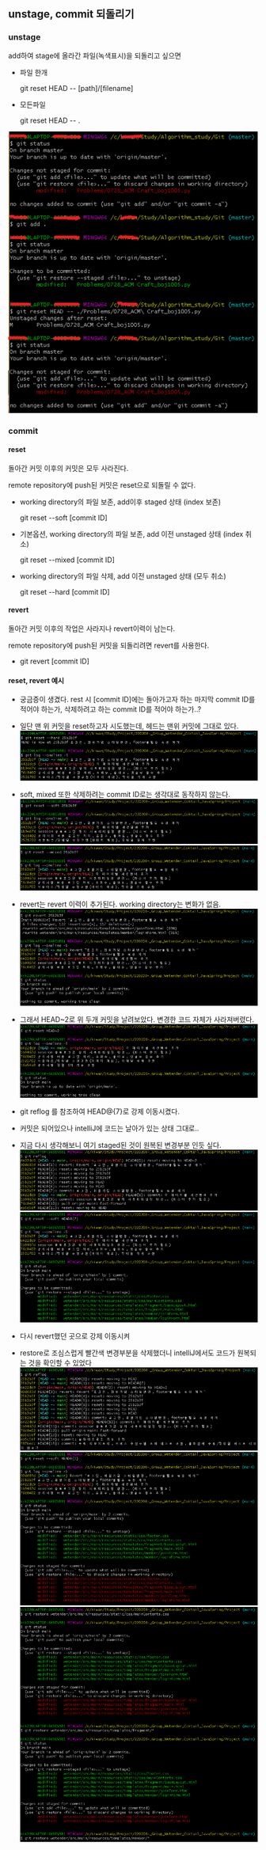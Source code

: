 ## unstage, commit 되돌리기



### unstage

add하여 stage에 올라간 파일(녹색표시)을 되돌리고 싶으면

- 파일 한개

  git reset HEAD -- [path]/[filename]

- 모든파일

  git reset HEAD -- .

![image-20210729214219787](md-images/image-20210729214219787.png)



### commit

#### reset

돌아간 커밋 이후의 커밋은 모두 사라진다.

remote repository에 push된 커밋은 reset으로 되돌릴 수 없다.

- working directory의 파일 보존, add이후 staged 상태 (index 보존)

  git reset --soft [commit ID]

- 기본옵션, working directory의 파일 보존, add 이전 unstaged 상태 (index 취소)

  git reset --mixed [commit ID]

- working directory의 파일 삭제, add 이전 unstaged 상태 (모두 취소)

  git reset --hard [commit ID]

  

#### revert

돌아간 커밋 이후의 작업은 사라지나 revert이력이 남는다.

remote repository에 push된 커밋을 되돌리려면 revert를 사용한다.

- git revert [commit ID]


#### reset, revert 예시
- 궁금증이 생겼다. rest 시 [commit ID]에는 돌아가고자 하는 마지막 commit ID를 적어야 하는가, 삭제하려고 하는 commit ID를 적어야 하는가..?


- 일단 맨 위 커밋을 reset하고자 시도했는데, 헤드는 맨위 커밋에 그대로 있다.
![image-2022031501](md-images/image-2022031501.png)


- soft, mixed 또한 삭제하려는 commit ID로는 생각대로 동작하지 않는다.
![image-2022031502](md-images/image-2022031502.png)
![image-2022031503](md-images/image-2022031503.png)


- revert는 revert 이력이 추가된다. working directory는 변화가 없음.
![image-2022031504](md-images/image-2022031504.png)


- 그래서 HEAD~2로 위 두개 커밋을 날려보았다. 변경한 코드 자체가 사라져버렸다.
![image-2022031505](md-images/image-2022031505.png)


- git reflog 를 참조하여 HEAD@{7}로 강제 이동시켰다.
- 커밋은 되어있으나 intelliJ에 코드는 날아가 있는 상태 그대로..
- 지금 다시 생각해보니 여기 staged된 것이 원복된 변경부분 인듯 싶다.
![image-2022031506](md-images/image-2022031506.png)
![image-2022031507](md-images/image-2022031507.png)


- 다시 revert했던 곳으로 강제 이동시켜
- restore로 조심스럽게 빨간색 변경부분을 삭제했더니 intelliJ에서도 코드가 원복되는 것을 확인할 수 있었다
![image-2022031508](md-images/image-2022031508.png)
![image-2022031509](md-images/image-2022031509.png)
![image-2022031510](md-images/image-2022031510.png)
